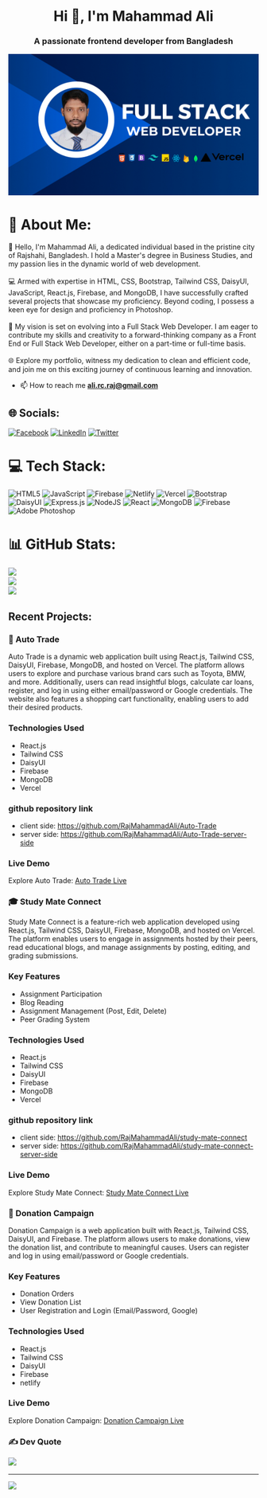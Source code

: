 <h1 align="center">Hi 👋, I'm Mahammad Ali</h1>
<h3 align="center">A passionate frontend developer from Bangladesh</h3>

<div><img src="https://github.com/RajMahammadAli/RajMahammadAli/blob/main/gitProfileImage"/></div>

# 💫 About Me:
👋 Hello, I'm Mahammad Ali, a dedicated individual based in the pristine city of Rajshahi, Bangladesh. I hold a Master's degree in Business Studies, and my passion lies in the dynamic world of web development.<br><br>💻 Armed with expertise in HTML, CSS, Bootstrap, Tailwind CSS, DaisyUI, JavaScript, React.js, Firebase, and MongoDB, I have successfully crafted several projects that showcase my proficiency. Beyond coding, I possess a keen eye for design and proficiency in Photoshop.<br><br>🚀 My vision is set on evolving into a Full Stack Web Developer. I am eager to contribute my skills and creativity to a forward-thinking company as a Front End or Full Stack Web Developer, either on a part-time or full-time basis.<br><br>🌐 Explore my portfolio, witness my dedication to clean and efficient code, and join me on this exciting journey of continuous learning and innovation.


- 📫 How to reach me **ali.rc.raj@gmail.com**


## 🌐 Socials:
[![Facebook](https://img.shields.io/badge/Facebook-%231877F2.svg?logo=Facebook&logoColor=white)](https://facebook.com/https://www.facebook.com/mahammad.ali.5030) [![LinkedIn](https://img.shields.io/badge/LinkedIn-%230077B5.svg?logo=linkedin&logoColor=white)](https://linkedin.com/in/https://www.linkedin.com/in/mahammad-ali-025b64111/) [![Twitter](https://img.shields.io/badge/Twitter-%231DA1F2.svg?logo=Twitter&logoColor=white)](https://twitter.com/https://twitter.com/Mahammad91ali) 

# 💻 Tech Stack:
![HTML5](https://img.shields.io/badge/html5-%23E34F26.svg?style=for-the-badge&logo=html5&logoColor=white) ![JavaScript](https://img.shields.io/badge/javascript-%23323330.svg?style=for-the-badge&logo=javascript&logoColor=%23F7DF1E) ![Firebase](https://img.shields.io/badge/firebase-%23039BE5.svg?style=for-the-badge&logo=firebase) ![Netlify](https://img.shields.io/badge/netlify-%23000000.svg?style=for-the-badge&logo=netlify&logoColor=#00C7B7) ![Vercel](https://img.shields.io/badge/vercel-%23000000.svg?style=for-the-badge&logo=vercel&logoColor=white) ![Bootstrap](https://img.shields.io/badge/bootstrap-%238511FA.svg?style=for-the-badge&logo=bootstrap&logoColor=white) ![DaisyUI](https://img.shields.io/badge/daisyui-5A0EF8?style=for-the-badge&logo=daisyui&logoColor=white) ![Express.js](https://img.shields.io/badge/express.js-%23404d59.svg?style=for-the-badge&logo=express&logoColor=%2361DAFB) ![NodeJS](https://img.shields.io/badge/node.js-6DA55F?style=for-the-badge&logo=node.js&logoColor=white) ![React](https://img.shields.io/badge/react-%2320232a.svg?style=for-the-badge&logo=react&logoColor=%2361DAFB) ![MongoDB](https://img.shields.io/badge/MongoDB-%234ea94b.svg?style=for-the-badge&logo=mongodb&logoColor=white) ![Firebase](https://img.shields.io/badge/Firebase-039BE5?style=for-the-badge&logo=Firebase&logoColor=white) ![Adobe Photoshop](https://img.shields.io/badge/adobe%20photoshop-%2331A8FF.svg?style=for-the-badge&logo=adobe%20photoshop&logoColor=white)
# 📊 GitHub Stats:
![](https://github-readme-stats.vercel.app/api?username=RajMahammadAli&theme=dark&hide_border=false&include_all_commits=false&count_private=false)<br/>
![](https://github-readme-streak-stats.herokuapp.com/?user=RajMahammadAli&theme=dark&hide_border=false)<br/>
![](https://github-readme-stats.vercel.app/api/top-langs/?username=RajMahammadAli&theme=dark&hide_border=false&include_all_commits=false&count_private=false&layout=compact)

## Recent Projects: 

### 🚗 Auto Trade

Auto Trade is a dynamic web application built using React.js, Tailwind CSS, DaisyUI, Firebase, MongoDB, and hosted on Vercel. The platform allows users to explore and purchase various brand cars such as Toyota, BMW, and more. Additionally, users can read insightful blogs, calculate car loans, register, and log in using either email/password or Google credentials. The website also features a shopping cart functionality, enabling users to add their desired products.

### Technologies Used
- React.js
- Tailwind CSS
- DaisyUI
- Firebase
- MongoDB
- Vercel

### github repository link
- client side: https://github.com/RajMahammadAli/Auto-Trade
- server side: https://github.com/RajMahammadAli/Auto-Trade-server-side
### Live Demo
Explore Auto Trade: [Auto Trade Live](https://brand-car.firebaseapp.com)


### 🎓 Study Mate Connect

Study Mate Connect is a feature-rich web application developed using React.js, Tailwind CSS, DaisyUI, Firebase, MongoDB, and hosted on Vercel. The platform enables users to engage in assignments hosted by their peers, read educational blogs, and manage assignments by posting, editing, and grading submissions.

### Key Features
- Assignment Participation
- Blog Reading
- Assignment Management (Post, Edit, Delete)
- Peer Grading System

### Technologies Used
- React.js
- Tailwind CSS
- DaisyUI
- Firebase
- MongoDB
- Vercel

### github repository link
- client side: https://github.com/RajMahammadAli/study-mate-connect
- server side: https://github.com/RajMahammadAli/study-mate-connect-server-side

### Live Demo
Explore Study Mate Connect: [Study Mate Connect Live](https://study-mate-connect.firebaseapp.com)

### 🤲 Donation Campaign

Donation Campaign is a web application built with React.js, Tailwind CSS, DaisyUI, and Firebase. The platform allows users to make donations, view the donation list, and contribute to meaningful causes. Users can register and log in using email/password or Google credentials.


### Key Features
- Donation Orders
- View Donation List
- User Registration and Login (Email/Password, Google)

### Technologies Used
- React.js
- Tailwind CSS
- DaisyUI
- Firebase
- netlify

### Live Demo
Explore Donation Campaign: [Donation Campaign Live](https://65142e7f8d9e3b201e58418c--magenta-taffy-10676c.netlify.app/)


### ✍️ Dev Quote
![](https://quotes-github-readme.vercel.app/api?type=horizontal&theme=radical)

---
[![](https://visitcount.itsvg.in/api?id=RajMahammadAli&icon=0&color=0)](https://visitcount.itsvg.in)

<!-- Proudly created with GPRM ( https://gprm.itsvg.in ) -->



